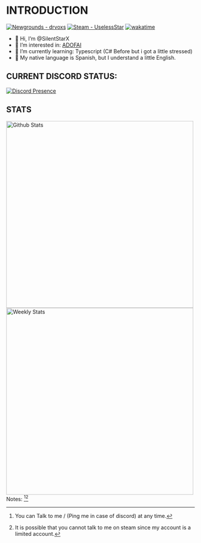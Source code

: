 # INTRODUCTION
[![Newgrounds - drvoxs](https://img.shields.io/badge/Newgrounds-drvoxs-ff8c00?logo=1001Tracklists&logoColor=white&labelColor=222222)](https://drvoxs.newgrounds.com/)
[![Steam - UselessStar](https://img.shields.io/badge/Steam-UselessStar-000025?logo=Steam&logoColor=white&labelColor=222222)](https://steamcommunity.com/id/UselessStar/)
[![wakatime](https://wakatime.com/badge/user/77f7cb94-69f4-466c-8c5f-05c03660e31a.svg?style=flat)](https://wakatime.com/@77f7cb94-69f4-466c-8c5f-05c03660e31a)
- 👋 Hi, I’m @SilentStarX
- 👀 I’m interested in: [ADOFAI](https://store.steampowered.com/app/977950/A_Dance_of_Fire_and_Ice/)
- 🌱 I’m currently learning: Typescript (C# Before but i got a little stressed)
- 📕 My native language is Spanish, but I understand a little English.
## CURRENT DISCORD STATUS:
[![Discord Presence](https://lanyard.cnrad.dev/api/399573525138243594?theme=dark&bg=101010&idleMessage=Currently%20not%20doing%20anything)](https://discord.com/users/399573525138243594)

## STATS
<a href="https://github.com/anuraghazra/github-readme-stats">
 <img align="left" alt="Github Stats" width="500" src="https://github-readme-stats.vercel.app/api?username=SilentStarX&show_icons=true&theme=dark&include_all_commits=true&count_private=true&border_radius=0px&hide_border=true">
</a>
<a href="https://wakatime.com/@UselessStar" target="_blank">
	<img width="500" align="left" alt="Weekly Stats" src="https://github-readme-stats.vercel.app/api/wakatime?username=UselessStar&border_radius=0px&theme=dark&bg_color=151515&border_color=1f1f1f&icon_color=58a6ff&hide_border=true&show_icons=true&disable_animations=false&custom_title=Weekly%20Stats">
</a>
<br>
<br>

Notes: [^1][^2]

[^1]: You can Talk to me / (Ping me in case of discord) at any time.
[^2]: It is possible that you cannot talk to me on steam since my account is a limited account.
